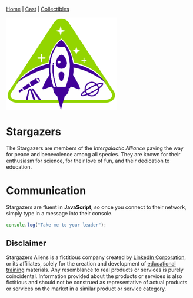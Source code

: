 [Home](Home.md) | [Cast](Cast.md) | [Collectibles](Collectibles.md)

<img src="images/logo_stargazers_bug.svg" alt="Stargazers Logo" style="width:300px;">

# Stargazers

The Stargazers are members of the _Intergalactic Alliance_ paving the way for peace and benevolence among all species. They are known for their enthusiasm for science, for their love of fun, and their dedication to education.

# Communication

Stargazers are fluent in **JavaScript**, so once you connect to their network, simply type in a message into their console.

```js
console.log("Take me to your leader");
```

## Disclaimer

Stargazers Aliens is a fictitious company created by <a href="https://www.linkedin.com/">LinkedIn Corporation</a>, or its affiliates, solely for the creation and development of <a href="https://www.linkedin.com/learning/">educational training</a> materials. Any resemblance to real products or services is purely coincidental. Information provided about the products or services is also fictitious and should not be construed as representative of actual products or services on the market in a similar product or service category.
